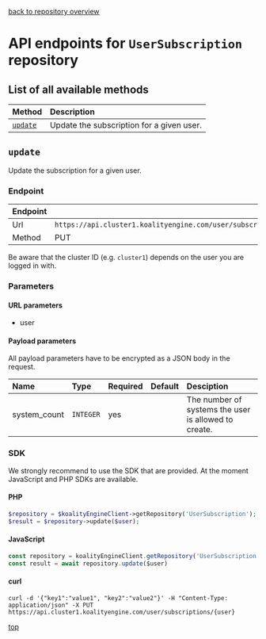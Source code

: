 [back to repository overview](../RepositoryOverviews.md)
# API endpoints for `UserSubscription` repository

## List of all available methods

| Method                                        | Description                                                            |
|:----------------------------------------------|:-----------------------------------------------------------------------|
| [`update`](#update) | Update the subscription for a given user. |


## `update`

Update the subscription for a given user.

### Endpoint
| Endpoint |                                                                       |
|:---------|:----------------------------------------------------------------------|
| Url      | ```https://api.cluster1.koalityengine.com/user/subscriptions/{user}```|
| Method   | PUT                                      |

Be aware that the cluster ID (e.g. `cluster1`) depends on the user you are logged in with.

### Parameters

#### URL parameters
 - user

#### Payload parameters

All payload parameters have to be encrypted as a JSON body in the request.

| Name                    | Type  | Required  | Default   | Desciption   |
|:----|:------|:----------|:-------------|:-------------|
| system_count  | `INTEGER` |  yes        |   | The number of systems the user is allowed to create.           |

### SDK

We strongly recommend to use the SDK that are provided. At the moment JavaScript and PHP SDKs are available.

#### PHP
```php
$repository = $koalityEngineClient->getRepository('UserSubscription');
$result = $repository->update($user);
```

#### JavaScript

```javascript
const repository = koalityEngineClient.getRepository('UserSubscription')
const result = await repository.update($user)
```

#### curl

```shell
curl -d '{"key1":"value1", "key2":"value2"}' -H "Content-Type: application/json" -X PUT https://api.cluster1.koalityengine.com/user/subscriptions/{user}
```

[top](#list-of-all-available-methods)

